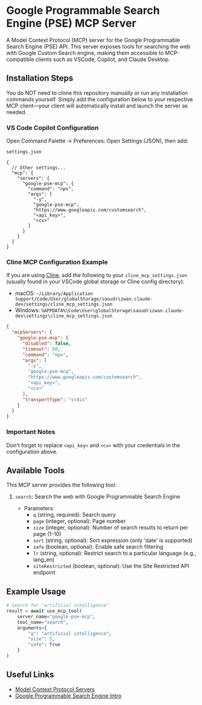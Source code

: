 # Google Programmable Search Engine (PSE) MCP Server

A Model Context Protocol (MCP) server for the Google Programmable Search Engine (PSE) API. This server exposes tools for searching the web with Google Custom Search engine, making them accessible to MCP-compatible clients such as VSCode, Copilot, and Claude Desktop.

## Installation Steps

You do NOT need to clone this repository manually or run any installation commands yourself. Simply add the configuration below to your respective MCP client—your client will automatically install and launch the server as needed.

### VS Code Copilot Configuration 

Open Command Palette → Preferences: Open Settings (JSON), then add:

`settings.json`
```jsonc
{
  // Other settings...
  "mcp": {
    "servers": {
      "google-pse-mcp": {
        "command": "npx",
        "args": [
          "-y",
          "google-pse-mcp",
          "https://www.googleapis.com/customsearch",
          "<api_key>",
          "<cx>"
        ]
      }
    }
  }
}
```

### Cline MCP Configuration Example

If you are using [Cline](https://github.com/saoudrizwan/cline), add the following to your `cline_mcp_settings.json` (usually found in your VSCode global storage or Cline config directory):

- macOS: `~/Library/Application Support/Code/User/globalStorage/saoudrizwan.claude-dev/settings/cline_mcp_settings.json`
- Windows: `%APPDATA%\Code\User\globalStorage\saoudrizwan.claude-dev\settings\cline_mcp_settings.json`

```json
{
  "mcpServers": {
    "google-pse-mcp": {
      "disabled": false,
      "timeout": 60,
      "command": "npx",
      "args": [
        "-y",
        "google-pse-mcp",
        "https://www.googleapis.com/customsearch",
        "<api_key>",
        "<cx>"
      ],
      "transportType": "stdio"
    }
  }
}
```


### Important Notes

Don't forget to replace `<api_key>` and `<cx>` with your credentials in the configuration above.


## Available Tools

This MCP server provides the following tool:

1. `search`: Search the web with Google Programmable Search Engine

   - Parameters:
     - `q` (string, required): Search query
     - `page` (integer, optional): Page number
     - `size` (integer, optional): Number of search results to return per page (1-10)
     - `sort` (string, optional): Sort expression (only 'date' is supported)
     - `safe` (boolean, optional): Enable safe search filtering
     - `lr` (string, optional): Restrict search to a particular language (e.g., lang_en)
     - `siteRestricted` (boolean, optional): Use the Site Restricted API endpoint

## Example Usage

```python
# Search for "artificial intelligence"
result = await use_mcp_tool(
    server_name="google-pse-mcp",
    tool_name="search",
    arguments={
        "q": "artificial intelligence",
        "size": 5,
        "safe": True
    }
)
```

## Useful Links

- [Model Context Protocol Servers](https://github.com/modelcontextprotocol/servers)
- [Google Programmable Search Engine Intro](https://developers.google.com/custom-search/v1/overview)
